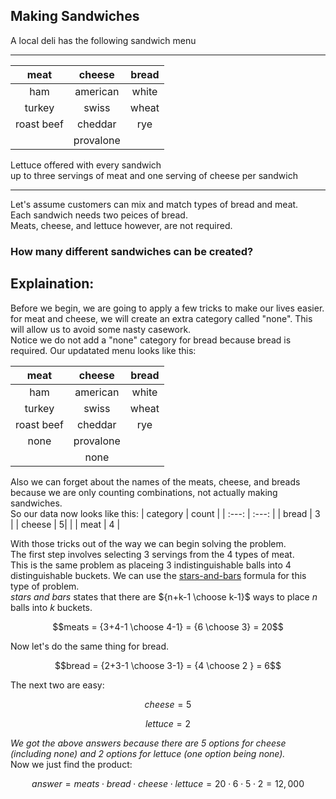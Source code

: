 ## Making Sandwiches
A local deli has the following sandwich menu

---
  | meat | cheese | bread | 
  |:----:|:------:|:-----:|
  |ham   | american | white |
  | turkey | swiss | wheat |
  |roast beef | cheddar | rye |
  ||provalone||
  
   Lettuce offered with every sandwich  
   up to three servings of meat and one serving of cheese per sandwich
   
   ---
Let's assume customers can mix and match types of bread and meat.  
Each sandwich needs two peices of bread.  
Meats, cheese, and lettuce however, are not required.
### How many different sandwiches can be created?
## Explaination:
Before we begin, we are going to apply a few tricks to make our lives easier.  
for meat and cheese, we will create an extra category called "none".
This will allow us to avoid some nasty casework.  
Notice we do not add a "none" category for bread because bread is required.
Our updatated menu looks like this:  

| meat | cheese | bread | 
  |:----:|:------:|:-----:|
  |ham   | american | white |
  | turkey | swiss | wheat |
  |roast beef | cheddar  | rye |
  |none|provalone||
  ||none||
  
Also we can forget about the names of the meats, cheese, and breads because we are only counting combinations, not actually making sandwiches.  
So our data now looks like this:
| category | count |
| :---: | :---: |
| bread | 3 |
| cheese | 5|  |
| meat | 4 |

With those tricks out of the way we can begin solving the problem.  
The first step involves selecting $3$ servings from the $4$ types of meat.  
This is the same problem as placeing $3$ indistinguishable balls into $4$ distinguishable buckets.
We can use the [stars-and-bars](https://brilliant.org/wiki/integer-equations-star-and-bars/) formula for this type of problem.  
*stars and bars* states that there are ${n+k-1 \choose k-1}$ ways to place $n$ balls into $k$ buckets.    
```math
meats = {3+4-1 \choose 4-1} = {6 \choose 3} = 20
```
Now let's do the same thing for bread.  
```math
bread = {2+3-1 \choose 3-1} = {4 \choose 2 } = 6
```
The next two are easy:
```math
cheese = 5
```
```math
lettuce = 2
```
*We got the above answers because there are 5 options for cheese (including none) and 2 options for lettuce (one option being none).*  
Now we just find the product:
```math
answer = meats \cdot bread \cdot cheese \cdot lettuce = 20 \cdot 6 \cdot 5 \cdot 2 = 12,000
```

